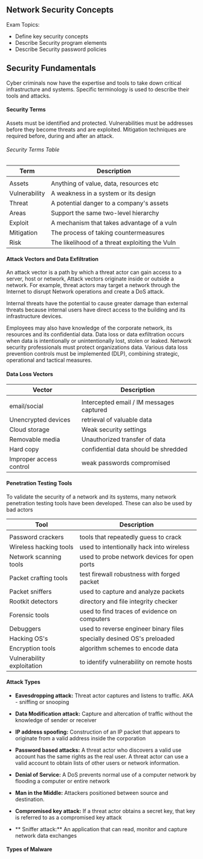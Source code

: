 ## Network Security Concepts

Exam Topics:
- Define key security concepts 
- Describe Security program elements
- Describe Security password policies

## Security Fundamentals

Cyber criminals now have the expertise and tools to take down critical infrastructure and systems. Specific terminology is used to describe their tools and attacks.

#### Security Terms

Assets must be identified and protected. Vulnerabilities must be addresses before they become threats and are exploited. Mitigation techniques are required before, during and after an attack.

###### Security Terms Table

| Term          | Description                                    |
|---------------|------------------------------------------------|
|               |                                                |
| Assets        | Anything of value, data, resources etc         |
| Vulnerability | A weakness in a system or its design           |
| Threat        | A potential danger to a company's assets       |
| Areas         | Support the same two-level hierarchy           |
| Exploit       | A mechanism that takes advantage of a vuln     |
| Mitigation    | The process of taking countermeasures          |
| Risk          | The likelihood of a threat exploiting the Vuln |

#### Attack Vectors and Data Exfiltration

An attack vector is a path by which a threat actor can gain access to a server, host or network, Attack vectors originate inside or outside a network. For example, threat actors may target a network through the Internet to disrupt Network operations and create a DoS attack.

Internal threats have the potential to cause greater damage than external threats because internal users have direct access to the building and its infrastructure devices. 

Employees may also have knowledge of the corporate network, its resources and its confidential data. Data loss or data exfiltration occurs when data is intentionally or unintentionally lost, stolen or leaked. Network security professionals must protect organizations data. Various data loss prevention controls must be implemented (DLP), combining strategic, operational and tactical measures.

#### Data Loss Vectors

| Vector                  | Description                              |
|-------------------------|------------------------------------------|
|                         |                                          |
| email/social            | Intercepted email / IM messages captured |
| Unencrypted devices     | retrieval of valuable data               |
| Cloud storage           | Weak security settings                   |
| Removable media         | Unauthorized transfer of data            |
| Hard copy               | confidential data should be shredded     |
| Improper access control | weak passwords compromised               |

#### Penetration Testing Tools 

To validate the security of a network and its systems, many network penetration testing tools have been developed. These can also be used by bad actors

| Tool                       | Description                                  |
|----------------------------|----------------------------------------------|
|                            |                                              |
| Password crackers          | tools that repeatedly guess to crack         |
| Wireless hacking tools     | used to intentionally hack into wireless     |
| Network scanning tools     | used to probe network devices for open ports |
| Packet crafting tools      | test firewall robustness with forged packet  |
| Packet sniffers            | used to capture and analyze packets          |
| Rootkit detectors          | directory and file integrity checker         |
| Forensic tools             | used to find traces of evidence on computers |
| Debuggers                  | used to reverse engineer binary files        |
| Hacking OS's               | specially desined OS's preloaded             |
| Encryption tools           | algorithm schemes to encode data             |
| Vulnerability exploitation | to identify vulnerability on remote hosts    |

#### Attack Types

- **Eavesdropping attack:** Threat actor captures and listens to traffic. AKA - sniffing or snooping

- **Data Modification attack:** Capture and altercation of traffic without the knowledge of sender or receiver

- **IP address spoofing:** Construction of an IP packet that appears to originate from a valid address inside the corporation

- **Password based attacks:** A threat actor who discovers a valid use account has the same rights as the real user. A threat actor can use a valid account to obtain lists of other users or network information.

- **Denial of Service:** A DoS prevents normal use of a computer network by flooding a computer or entire network

- **Man in the Middle:** Attackers positioned between source and destination. 

- **Compromised key attack:** If a threat actor obtains a secret key, that key is referred to as a compromised key attack

- ** Sniffer attack:** An application that can read, monitor and capture network data exchanges

#### Types of Malware
